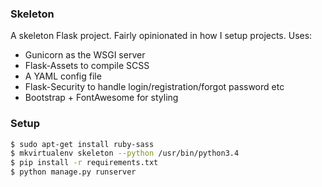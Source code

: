 ### Skeleton

A skeleton Flask project. Fairly opinionated in how I setup projects. Uses:

* Gunicorn as the WSGI server
* Flask-Assets to compile SCSS
* A YAML config file
* Flask-Security to handle login/registration/forgot password etc
* Bootstrap + FontAwesome for styling

### Setup

``` bash
$ sudo apt-get install ruby-sass
$ mkvirtualenv skeleton --python /usr/bin/python3.4
$ pip install -r requirements.txt
$ python manage.py runserver
```

